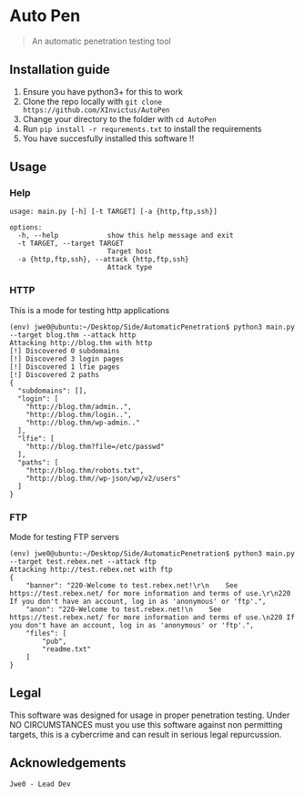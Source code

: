 # Auto Pen
> An automatic penetration testing tool

## Installation guide
1. Ensure you have python3+ for this to work
2. Clone the repo locally with `git clone https://github.com/XInvictus/AutoPen`
3. Change your directory to the folder with `cd AutoPen`
4. Run `pip install -r requrements.txt` to install the requirements
5. You have succesfully installed this software !!

## Usage

### Help
```
usage: main.py [-h] [-t TARGET] [-a {http,ftp,ssh}]

options:
  -h, --help            show this help message and exit
  -t TARGET, --target TARGET
                        Target host
  -a {http,ftp,ssh}, --attack {http,ftp,ssh}
                        Attack type
```
### HTTP
This is a mode for testing http applications
```
(env) jwe0@ubuntu:~/Desktop/Side/AutomaticPenetration$ python3 main.py --target blog.thm --attack http
Attacking http://blog.thm with http
[!] Discovered 0 subdomains
[!] Discovered 3 login pages
[!] Discovered 1 lfie pages
[!] Discovered 2 paths
{
  "subdomains": [],
  "login": [
    "http://blog.thm/admin..",
    "http://blog.thm/login..",
    "http://blog.thm/wp-admin.."
  ],
  "lfie": [
    "http://blog.thm?file=/etc/passwd"
  ],
  "paths": [
    "http://blog.thm/robots.txt",
    "http://blog.thm//wp-json/wp/v2/users"
  ]
}
```
### FTP
Mode for testing FTP servers
```
(env) jwe0@ubuntu:~/Desktop/Side/AutomaticPenetration$ python3 main.py --target test.rebex.net --attack ftp
Attacking http://test.rebex.net with ftp
{
    "banner": "220-Welcome to test.rebex.net!\r\n    See https://test.rebex.net/ for more information and terms of use.\r\n220 If you don't have an account, log in as 'anonymous' or 'ftp'.",
    "anon": "220-Welcome to test.rebex.net!\n    See https://test.rebex.net/ for more information and terms of use.\n220 If you don't have an account, log in as 'anonymous' or 'ftp'.",
    "files": [
        "pub",
        "readme.txt"
    ]
}
```
## Legal
This software was designed for usage in proper penetration testing. Under NO CIRCUMSTANCES must you use this software against non permitting targets, this is a cybercrime and can result in serious legal repurcussion.

## Acknowledgements
```Jwe0 - Lead Dev```
